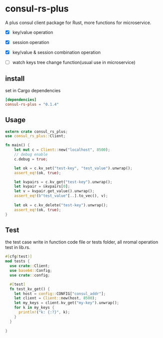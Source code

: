 # consul-rs-plus


A plus consul client package for Rust, more functions for microservice.

- [x] key/value operation
- [x] session operation
- [x] key/value & session combination operation
- [ ] watch keys tree change function(usual use in microservice)


## install
set in Cargo dependencies
```toml
[dependencies]
consul-rs-plus = "0.1.4"
```

## Usage
```rust
extern crate consul_rs_plus;
use consul_rs_plus::Client;

fn main() {
    let mut c = Client::new("localhost", 8500);
    // debug enable
    c.debug = true;

    let ok = c.kv_set("test-key", "test_value").unwrap();
    assert_eq!(ok, true);

    let kvpairs = c.kv_get("test-key").unwrap();
    let kvpair = &kvpairs[0];
    let v = kvpair.get_value().unwrap();
    assert_eq!(b"test_value"[..].to_vec(), v);
  
    let ok = c.kv_delete("test-key").unwrap();
    assert_eq!(ok, true);
}
```

## Test
the test case write in function code file or tests folder, all nromal operation test in lib.rs.
```rust
#[cfg(test)]
mod tests {
  use crate::Client;
  use base64::Config;
  use crate::config;

  #[test]
  fn test_kv_get() {
    let host = config::CONFIG["consul_addr"];
    let client = Client::new(host, 8500);
    let my_keys = client.kv_get("my-key").unwrap();
    for k in my_keys {
      println!("k: {:?}", k);
    }
  }
  
}
```




